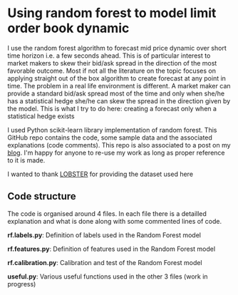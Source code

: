 # Using random forest to model limit order book dynamic
I use the random forest algorithm to forecast mid price dynamic over short time horizon i.e. a few seconds ahead. This is of particular interest to market makers to skew their bid/ask spread in the direction of the most favorable outcome. Most if not all the literature on the topic focuses on applying straight out of the box algorithm to create forecast at any point in time. The problem in a real life environment is different. A market maker can provide a standard bid/ask spread most of the time and only when she/he has a statistical hedge she/he can skew the spread in the direction given by the model. This is what I try to do here: creating a forecast only when a statistical hedge exists

I used Python scikit-learn library implementation of random forest. This GitHub repo contains the code, some sample data and the associated explanations (code comments). This repo is also associated to a post on my [blog](https://www.thertrader.com/). I'm happy for anyone to re-use my work as long as proper reference to it is made.

I wanted to thank [LOBSTER](https://lobsterdata.com/) for providing the dataset used here

## Code structure

The code is organised around 4 files. In each file there is a detailled explanation and what is done along with some commented lines of code.

**rf.labels.py**: Definition of labels used in the Random Forest model

**rf.features.py**: Definition of features used in the Random Forest model

**rf.calibration.py**: Calibration and test of the Random Forest model

**useful.py**: Various useful functions used in the other 3 files (work in progress)

